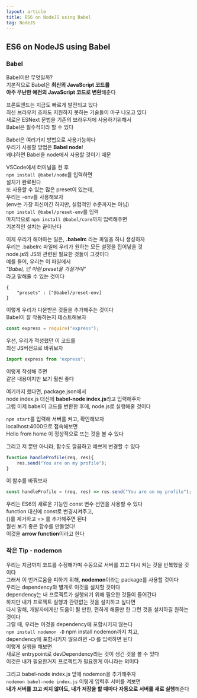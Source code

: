 ```yaml
---
layout: article
title: ES6 on NodeJS using Babel
tag: NodeJS
---
```


## ES6 on NodeJS using Babel

### Babel

Babel이란 무엇일까?  
기본적으로 Babel은 **최신의 JavaScript 코드를**  
**아주 무난한 예전의 JavaScript 코드로 변환**해준다  

프론트엔드는 지금도 빠르게 발전되고 있다   
최신 브라우저 조차도 지원하지 못하는 기술들이 마구 나오고 있다  
새로운 ESNext 문법을 기존의 브라우저에 사용하기위해서  
Babel은 필수적이라 할 수 있다  

Babel은 여러가지 방법으로 사용가능하다  
우리가 사용할 방법은 **Babel node**!  
왜냐하면 Babel을 node에서 사용할 것이기 때문  

VSCode에서 터미널을 켠 후  
`npm install @babel/node`를 입력하면  
설치가 완료된다  
또 사용할 수 있는 많은 preset이 있는데,  
우리는 -env를 사용해보자  
(env는 가장 최신이긴 하지만, 실험적인 수준까지는 아님)  
`npm install @babel/preset-env`를 입력  
마지막으로 `npm install @babel/core`까지 입력해주면  
기본적인 설치는 끝이난다  

이제 우리가 해야하는 일은, **.babelrc** 라는 파일을 하나 생성하자  
우리는 .babelrc 파일에 우리가 원하는 모든 설정을 집어넣을 것  
node.js와 JS와 관련된 필요한 것들이 그것이다  
예를 들어, 우리는 이 파일에서  
*"Babel, 넌 이런 preset을 가질거야"*  
라고 말해줄 수 있는 것이다   

```
{
    "presets" : ["@babel/preset-env]
}
```

이렇게 우리가 다운받은 것들을 추가해주는 것이다  
Babel이 잘 작동하는지 테스트해보자  
```js
const express = require("express");
```
우선, 우리가 적성했던 이 코드를  
최신 JS버전으로 바꿔보자  

```js
import express from "express";
```
이렇게 작성해 주면  
같은 내용이지만 보기 훨씬 좋다  

여기까지 했다면, package.json에서  
node index.js 대신에 **babel-node index.js**라고
입력해주자  
그럼 이제 babel이 코드를 변환한 후에, node.js로 실행해줄 것이다  

`npm start`를 입력해 서버를 켜고, 확인해보자  
<a>localhost:4000</a>으로 접속해보면    
Hello from home 이 정상적으로 뜨는 것을 볼 수 있다  

그리고 저 뿐만 아니라, 함수도 깔끔하고 예쁘게 변경할 수 있다  

```js
function handleProfile(req, res){
    res.send("You are on my profile");
}
```
이 함수를 바꿔보자  

```js
const handleProfile = (req, res) => res.send("You are on my profile");
```
우리는 ES6의 새로운 기능인 const 변수 선언을 사용할 수 있다  
function 대신에 const로 변경시켜주고,  
{}를 제거하고 => 를 추가해주면 된다  
훨씬 보기 좋은 함수를 만들었다!  
이것을 **arrow function**이라고 한다  

### 작은 Tip - nodemon

우리는 지금까지 코드를 수정해가며 수동으로 서버를 끄고 다시 켜는 것을 반복했을 것이다  
그래서 이 번거로움을 피하기 위해, **nodemon**이라는 package를 사용할 것이다  
우리는 dependency와 별개로 이것을 설치할 것이다  
dependency는 내 프로젝트가 실행되기 위해 필요한 것들이 들어간다  
하지만 내가 프로젝트 실행과 관련없는 것을 설치하고 싶다면  
다시 말해, 개발자에게만 도움이 될 만한, 편하게 해줄만 한 그런 것을 설치하길 원하는 것이다  
그럴 때, 우리는 이것을 dependency에 포함시키지 않는다  
`npm install nodemon -D` npm install nodemon까지 치고,  
dependency에 포함시키지 않으려면 -D 를 입력하면 된다  
이렇게 실행을 해보면  
새로운 entrypoint로 devDependency라는 것이 생긴 것을 볼 수 있다  
이것은 내가 필요한거지 프로젝트가 필요한게 아니라는 의미다  

그리고 babel-node index.js 앞에 nodemon을 추가해주자  
`nodemon babel-node index.js` 이렇게 입력후 서버를 켜보면  
**내가 서버를 끄고 켜지 않아도, 내가 저장을 할 때마다 자동으로 서버를 새로 실행**해준다  